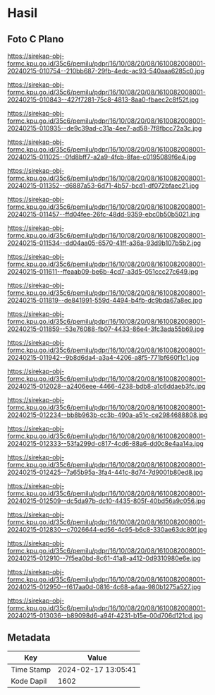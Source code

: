 # Hasil

## Foto C Plano

https://sirekap-obj-formc.kpu.go.id/35c6/pemilu/pdpr/16/10/08/20/08/1610082008001-20240215-010754--210bb687-29fb-4edc-ac93-540aaa6285c0.jpg

https://sirekap-obj-formc.kpu.go.id/35c6/pemilu/pdpr/16/10/08/20/08/1610082008001-20240215-010843--427f7281-75c8-4813-8aa0-fbaec2c8f52f.jpg

https://sirekap-obj-formc.kpu.go.id/35c6/pemilu/pdpr/16/10/08/20/08/1610082008001-20240215-010935--de9c39ad-c31a-4ee7-ad58-7f8fbcc72a3c.jpg

https://sirekap-obj-formc.kpu.go.id/35c6/pemilu/pdpr/16/10/08/20/08/1610082008001-20240215-011025--0fd8bff7-a2a9-4fcb-8fae-c0195089f6e4.jpg

https://sirekap-obj-formc.kpu.go.id/35c6/pemilu/pdpr/16/10/08/20/08/1610082008001-20240215-011352--d6887a53-6d71-4b57-bcd1-df072bfaec21.jpg

https://sirekap-obj-formc.kpu.go.id/35c6/pemilu/pdpr/16/10/08/20/08/1610082008001-20240215-011457--ffd04fee-26fc-48dd-9359-ebc0b50b5021.jpg

https://sirekap-obj-formc.kpu.go.id/35c6/pemilu/pdpr/16/10/08/20/08/1610082008001-20240215-011534--dd04aa05-6570-41ff-a36a-93d9b107b5b2.jpg

https://sirekap-obj-formc.kpu.go.id/35c6/pemilu/pdpr/16/10/08/20/08/1610082008001-20240215-011611--ffeaab09-be6b-4cd7-a3d5-051ccc27c649.jpg

https://sirekap-obj-formc.kpu.go.id/35c6/pemilu/pdpr/16/10/08/20/08/1610082008001-20240215-011819--de841991-559d-4494-b4fb-dc9bda67a8ec.jpg

https://sirekap-obj-formc.kpu.go.id/35c6/pemilu/pdpr/16/10/08/20/08/1610082008001-20240215-011859--53e76088-fb07-4433-86e4-3fc3ada55b69.jpg

https://sirekap-obj-formc.kpu.go.id/35c6/pemilu/pdpr/16/10/08/20/08/1610082008001-20240215-011942--9b8d6da4-a3a4-4206-a8f5-771bf660f1c1.jpg

https://sirekap-obj-formc.kpu.go.id/35c6/pemilu/pdpr/16/10/08/20/08/1610082008001-20240215-012028--a2406eee-4466-4238-bdb8-a1c6ddaeb3fc.jpg

https://sirekap-obj-formc.kpu.go.id/35c6/pemilu/pdpr/16/10/08/20/08/1610082008001-20240215-012234--bb8b963b-cc3b-490a-a51c-ce2984688808.jpg

https://sirekap-obj-formc.kpu.go.id/35c6/pemilu/pdpr/16/10/08/20/08/1610082008001-20240215-012333--53fa299d-c817-4cd6-88a6-dd0c8e4aa14a.jpg

https://sirekap-obj-formc.kpu.go.id/35c6/pemilu/pdpr/16/10/08/20/08/1610082008001-20240215-012425--7a65b95a-3fa4-441c-8d74-7d9001b80ed8.jpg

https://sirekap-obj-formc.kpu.go.id/35c6/pemilu/pdpr/16/10/08/20/08/1610082008001-20240215-012509--dc5da97b-dc10-4435-805f-40bd56a9c056.jpg

https://sirekap-obj-formc.kpu.go.id/35c6/pemilu/pdpr/16/10/08/20/08/1610082008001-20240215-012830--c7026644-ed56-4c95-b6c8-330ae63dc80f.jpg

https://sirekap-obj-formc.kpu.go.id/35c6/pemilu/pdpr/16/10/08/20/08/1610082008001-20240215-012910--7f5ea0bd-8c61-41a8-a412-0d9310980e6e.jpg

https://sirekap-obj-formc.kpu.go.id/35c6/pemilu/pdpr/16/10/08/20/08/1610082008001-20240215-012950--f617aa0d-0816-4c68-a4aa-980b1275a527.jpg

https://sirekap-obj-formc.kpu.go.id/35c6/pemilu/pdpr/16/10/08/20/08/1610082008001-20240215-013036--b89098d6-a94f-4231-b15e-00d706d121cd.jpg


## Metadata

| Key        | Value               |
| ---------- | ------------------- |
| Time Stamp | 2024-02-17 13:05:41 |
| Kode Dapil | 1602                |



